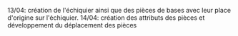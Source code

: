 13/04: création de l'échiquier ainsi que des pièces de bases avec leur place d'origine sur l'échiquier.
14/04: création des attributs des pièces et développement du déplacement des pièces 
